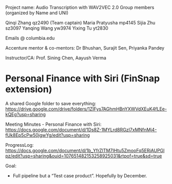 
Project name: Audio Transcription with WAV2VEC 2.0 Group members (organized by Name and UNI)

Qinqi Zhang qz2490 (Team captain)
Maria Pratyusha mp4145
Sijia Zhu sz3097
Yanqing Wang yw3974
Yixing Tu yt2830

Emails <UNI> @ columbia.edu

Accenture mentor & co-mentors: Dr Bhushan, Surajit Sen, Priyanka Pandey

Instructor/CA: Prof. Sining Chen, Aayush Verma










# Personal Finance with Siri (FinSnap extension)

A shared Google folder to save everything: https://drive.google.com/drive/folders/1ZIFys7AGhmHBnYXWVdXEuK4fLEe-kQEg?usp=sharing  

Meeting Minutes - Personal Finance with Siri: https://docs.google.com/document/d/1Ds8Z-1MYLrd8RGzI7xMNfnMj4-fUk8Ep5cPw50jgwYg/edit?usp=sharing 

ProgressLog: https://docs.google.com/document/d/1b_YfrZlTM7IHtu5ZmooFq5ERiAUPGlpz/edit?usp=sharing&ouid=107651482153258925031&rtpof=true&sd=true 

Goal:
- Full pipeline but a “Test case product”. Hopefully by December. 
